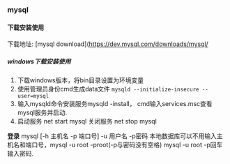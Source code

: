 ### mysql

#### 下载安装使用
下载地址: [mysql download](https://dev.mysql.com/downloads/mysql/

##### windows下载安装使用
1. 下载windows版本，将bin目录设置为环境变量
2. 使用管理员身份cmd生成data文件 `mysqld --initialize-insecure --user=mysql`
3. 输入mysqld命令安装服务mysqld -install， cmd输入services.msc查看mysql服务并启动.
4. 启动服务 net start mysql 关闭服务 net stop mysql

**登录**
mysql [-h 主机名 -p 端口号] -u 用户名 -p密码
本地数据库可以不用输入主机名和端口号，mysql -u root -proot(-p与密码没有空格)
mysql -u root -p回车输入密码.

